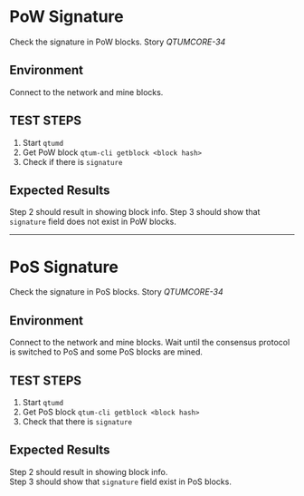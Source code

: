 # PoW Signature

Check the signature in PoW blocks. Story *QTUMCORE-34*

## Environment

Connect to the network and mine blocks.

## TEST STEPS

1. Start `qtumd`
2. Get PoW block `qtum-cli getblock <block hash>`
3. Check if there is `signature`

## Expected Results

Step 2 should result in showing block info.
Step 3 should show that `signature` field does not exist in PoW blocks.

---
# PoS Signature

Check the signature in PoS blocks. Story *QTUMCORE-34*

## Environment

Connect to the network and mine blocks. Wait until the consensus protocol is switched to PoS and some PoS blocks are mined.

## TEST STEPS

1. Start `qtumd`
2. Get PoS block `qtum-cli getblock <block hash>`
3. Check that there is `signature`

## Expected Results

Step 2 should result in showing block info.  
Step 3 should show that `signature` field exist in PoS blocks.
